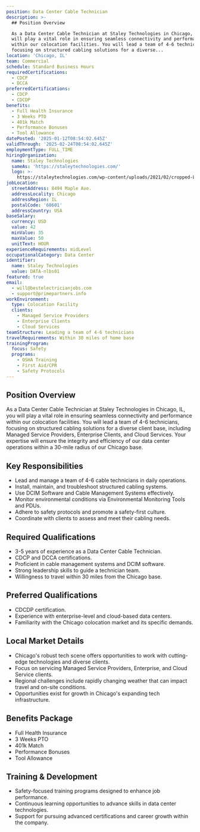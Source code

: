 ```yaml
---
position: Data Center Cable Technician
description: >-
  ## Position Overview

  As a Data Center Cable Technician at Staley Technologies in Chicago, IL, you
  will play a vital role in ensuring seamless connectivity and performance
  within our colocation facilities. You will lead a team of 4-6 technicians,
  focusing on structured cabling solutions for a diverse...
location: 'Chicago, IL'
team: Commercial
schedule: Standard Business Hours
requiredCertifications:
  - CDCP
  - DCCA
preferredCertifications:
  - CDCP
  - CDCDP
benefits:
  - Full Health Insurance
  - 3 Weeks PTO
  - 401k Match
  - Performance Bonuses
  - Tool Allowance
datePosted: '2025-01-12T08:54:02.645Z'
validThrough: '2025-02-24T08:54:02.645Z'
employmentType: FULL_TIME
hiringOrganization:
  name: Staley Technologies
  sameAs: 'https://staleytechnologies.com/'
  logo: >-
    https://staleytechnologies.com/wp-content/uploads/2021/02/cropped-Logo_StaleyTechnologies.png
jobLocation:
  streetAddress: 8494 Maple Ave.
  addressLocality: Chicago
  addressRegion: IL
  postalCode: '60601'
  addressCountry: USA
baseSalary:
  currency: USD
  value: 42
  minValue: 35
  maxValue: 50
  unitText: HOUR
experienceRequirements: midLevel
occupationalCategory: Data Center
identifier:
  name: Staley Technologies
  value: DATA-nlbs01
featured: true
email:
  - will@bestelectricianjobs.com
  - support@primepartners.info
workEnvironment:
  type: Colocation Facility
  clients:
    - Managed Service Providers
    - Enterprise Clients
    - Cloud Services
teamStructure: Leading a team of 4-6 technicians
travelRequirements: Within 30 miles of home base
trainingProgram:
  focus: Safety
  programs:
    - OSHA Training
    - First Aid/CPR
    - Safety Protocols
---
```




## Position Overview
As a Data Center Cable Technician at Staley Technologies in Chicago, IL, you will play a vital role in ensuring seamless connectivity and performance within our colocation facilities. You will lead a team of 4-6 technicians, focusing on structured cabling solutions for a diverse client base, including Managed Service Providers, Enterprise Clients, and Cloud Services. Your expertise will ensure the integrity and efficiency of our data center operations within a 30-mile radius of our Chicago base.

## Key Responsibilities
- Lead and manage a team of 4-6 cable technicians in daily operations.
- Install, maintain, and troubleshoot structured cabling systems.
- Use DCIM Software and Cable Management Systems effectively.
- Monitor environmental conditions via Environmental Monitoring Tools and PDUs.
- Adhere to safety protocols and promote a safety-first culture.
- Coordinate with clients to assess and meet their cabling needs.

## Required Qualifications
- 3-5 years of experience as a Data Center Cable Technician.
- CDCP and DCCA certifications.
- Proficient in cable management systems and DCIM software.
- Strong leadership skills to guide a technician team.
- Willingness to travel within 30 miles from the Chicago base.

## Preferred Qualifications
- CDCDP certification.
- Experience with enterprise-level and cloud-based data centers.
- Familiarity with the Chicago colocation market and its specific demands.

## Local Market Details
- Chicago's robust tech scene offers opportunities to work with cutting-edge technologies and diverse clients.
- Focus on servicing Managed Service Providers, Enterprise, and Cloud Service clients.
- Regional challenges include rapidly changing weather that can impact travel and on-site conditions.
- Opportunities exist for growth in Chicago's expanding tech infrastructure.

## Benefits Package
- Full Health Insurance
- 3 Weeks PTO
- 401k Match
- Performance Bonuses
- Tool Allowance

## Training & Development
- Safety-focused training programs designed to enhance job performance.
- Continuous learning opportunities to advance skills in data center technologies.
- Support for pursuing advanced certifications and career growth within the company.
